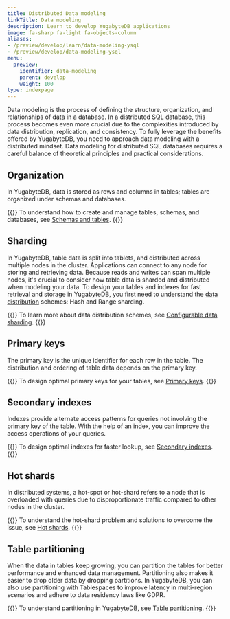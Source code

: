 ```yaml
---
title: Distributed Data modeling
linkTitle: Data modeling
description: Learn to develop YugabyteDB applications
image: fa-sharp fa-light fa-objects-column
aliases:
- /preview/develop/learn/data-modeling-ysql
- /preview/develop/data-modeling-ysql
menu:
  preview:
    identifier: data-modeling
    parent: develop
    weight: 100
type: indexpage
---
```


Data modeling is the process of defining the structure, organization, and relationships of data in a database. In a distributed SQL database, this process becomes even more crucial due to the complexities introduced by data distribution, replication, and consistency. To fully leverage the benefits offered by YugabyteDB, you need to approach data modeling with a distributed mindset. Data modeling for distributed SQL databases requires a careful balance of theoretical principles and practical considerations.

## Organization

In YugabyteDB, data is stored as rows and columns in tables; tables are organized under schemas and databases.

{{<lead link="../../../explore/ysql-language-features/databases-schemas-tables">}}
To understand how to create and manage tables, schemas, and databases, see [Schemas and tables](../../../explore/ysql-language-features/databases-schemas-tables).
{{</lead>}}

## Sharding

In YugabyteDB, table data is split into tablets, and distributed across multiple nodes in the cluster. Applications can connect to any node for storing and retrieving data. Because reads and writes can span multiple nodes, it's crucial to consider how table data is sharded and distributed when modeling your data. To design your tables and indexes for fast retrieval and storage in YugabyteDB, you first need to understand the [data distribution](../../../explore/going-beyond-sql/data-sharding) schemes: Hash and Range sharding.

{{<lead link="../../../explore/going-beyond-sql/data-sharding">}}
To learn more about data distribution schemes, see [Configurable data sharding](../../../explore/going-beyond-sql/data-sharding).
{{</lead>}}

## Primary keys

The primary key is the unique identifier for each row in the table. The distribution and ordering of table data depends on the primary key.

{{<lead link="./primary-keys">}}
To design optimal primary keys for your tables, see [Primary keys](./primary-keys).
{{</lead>}}

## Secondary indexes

Indexes provide alternate access patterns for queries not involving the primary key of the table. With the help of an index, you can improve the access operations of your queries.

{{<lead link="./secondary-indexes">}}
To design optimal indexes for faster lookup, see [Secondary indexes](./secondary-indexes).
{{</lead>}}

## Hot shards

In distributed systems, a hot-spot or hot-shard refers to a node that is overloaded with queries due to disproportionate traffic compared to other nodes in the cluster.

{{<lead link="./hot-shards">}}
To understand the hot-shard problem and solutions to overcome the issue, see [Hot shards](./hot-shards).
{{</lead>}}

## Table partitioning

When the data in tables keep growing, you can partition the tables for better performance and enhanced data management. Partitioning also makes it easier to drop older data by dropping partitions. In YugabyteDB, you can also use partitioning with Tablespaces to improve latency in multi-region scenarios and adhere to data residency laws like GDPR.

{{<lead link="./partitioning">}}
To understand partitioning in YugabyteDB, see [Table partitioning](./partitioning).
{{</lead>}}
